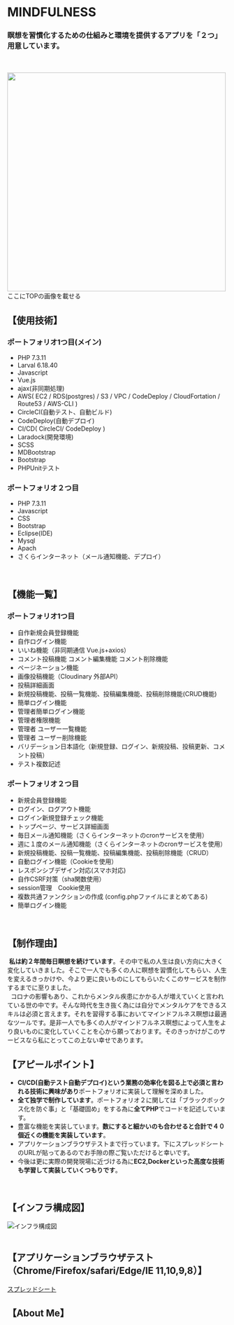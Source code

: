 
# MINDFULNESS
### 瞑想を習慣化するための仕組みと環境を提供するアプリを「２つ」用意しています。
<br><br>
<img src="images/portforio2.gif" width="500">
ここにTOPの画像を載せる

## 【使用技術】
### ポートフォリオ1つ目(メイン)
- PHP 7.3.11
- Larval 6.18.40 
- Javascript
- Vue.js
- ajax(非同期処理)
- AWS( EC2 / RDS(postgres) / S3 / VPC / CodeDeploy / CloudFortation / Route53 / AWS-CLI )
- CircleCI(自動テスト、自動ビルド)
- CodeDeploy(自動デプロイ)
- CI/CD( CircleCI/ CodeDeploy )
- Laradock(開発環境)
- SCSS
- MDBootstrap
- Bootstrap
- PHPUnitテスト 

### ポートフォリオ２つ目
- PHP 7.3.11
- Javascript
- CSS
- Bootstrap
- Eclipse(IDE)
- Mysql
- Apach
- さくらインターネット（メール通知機能、デプロイ）
<br>

## 【機能一覧】
### ポートフォリオ1つ目
- 自作新規会員登録機能
- 自作ログイン機能
- いいね機能（非同期通信 Vue.js+axios）
- コメント投稿機能 コメント編集機能 コメント削除機能
- ページネーション機能
- 画像投稿機能（Cloudinary 外部API）
- 投稿詳細画面
- 新規投稿機能、投稿一覧機能、投稿編集機能、投稿削除機能(CRUD機能)
- 簡単ログイン機能
- 管理者簡単ログイン機能
- 管理者権限機能
- 管理者 ユーザー一覧機能
- 管理者 ユーザー削除機能
- バリデーション日本語化（新規登録、ログイン、新規投稿、投稿更新、コメント投稿）
- テスト複数記述

### ポートフォリオ２つ目
- 新規会員登録機能
- ログイン、ログアウト機能
- ログイン新規登録チェック機能
- トップページ、サービス詳細画面
- 毎日メール通知機能（さくらインターネットのcronサービスを使用）
- 週に１度のメール通知機能（さくらインターネットのcronサービスを使用）
- 新規投稿機能、投稿一覧機能、投稿編集機能、投稿削除機能（CRUD）
- 自動ログイン機能（Cookieを使用）
- レスポンシブデザイン対応(スマホ対応)
- 自作CSRF対策（sha関数使用）
- session管理　Cookie使用
- 複数共通ファンクションの作成 (config.phpファイルにまとめてある)
- 簡単ログイン機能
<br>

## 【制作理由】
 &nbsp;**私は約２年間毎日瞑想を続けています**。その中で私の人生は良い方向に大きく変化していきました。そこで一人でも多くの人に瞑想を習慣化してもらい、人生を変えるきっかけや、今より更に良いものにしてもらいたくこのサービスを制作するまでに至りました。<br>&nbsp; コロナの影響もあり、これからメンタル疾患にかかる人が増えていくと言われている世の中です。そんな時代を生き抜く為には自分でメンタルケアをできるスキルは必須と言えます。それを習得する事においてマインドフルネス瞑想は最適なツールです。是非一人でも多くの人がマインドフルネス瞑想によって人生をより良いものに変化していくことを心から願っております。そのきっかけがこのサービスなら私にとってこの上ない幸せであります。
<br>

## 【アピールポイント】
- **CI/CD(自動テスト自動デプロイ)という業務の効率化を図る上で必須と言われる技術に興味があり**ポートフォリオに実装して理解を深めました。<br>
- **全て独学で制作しています**。ポートフォリオ２に関しては「ブラックボックス化を防ぐ事」と「基礎固め」をする為に**全てPHP**でコードを記述しています。<br>
- 豊富な機能を実装しています。**数にすると細かいのも合わせると合計で４０個近くの機能を実装しています**。<br>
- アプリケーションブラウザテストまで行っています。下にスプレッドシートのURLが貼ってあるのでお手隙の際ご覧いただけると幸いです。<br>
- 今後は更に実際の開発現場に近づける為に**EC2,Dockerといった高度な技術も学習して実装していくつもりです**。
<br>

## 【インフラ構成図】

![インフラ構成図](images/infra.png "Cloud")
<br><br>


## 【アプリケーションブラウザテスト（Chrome/Firefox/safari/Edge/IE 11,10,9,8）】
[スプレッドシート](https://docs.google.com/spreadsheets/d/1VHTu-UZnbfKLE30rUPOp0xKJSU-AV2oquUGVsC01C44/edit#gid=352893331)
<br>

## 【About Me】

